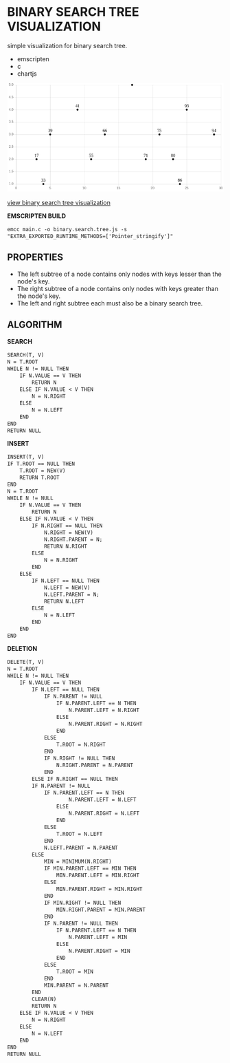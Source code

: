# BINARY SEARCH TREE VISUALIZATION

simple visualization for binary search tree.

 - emscripten
 - c
 - chartjs

![visualization](visualization.png)

[view binary search tree visualization](https://iticworld.github.io/portfolio/binary-search-tree-visualization-using-emscripten-chartjs/index.html)

__EMSCRIPTEN BUILD__

```
emcc main.c -o binary.search.tree.js -s "EXTRA_EXPORTED_RUNTIME_METHODS=['Pointer_stringify']"
```

## PROPERTIES

 - The left subtree of a node contains only nodes with keys lesser than the node's key.
 - The right subtree of a node contains only nodes with keys greater than the node's key.
 - The left and right subtree each must also be a binary search tree.
 
## ALGORITHM

__SEARCH__

```
SEARCH(T, V)
N = T.ROOT
WHILE N != NULL THEN
    IF N.VALUE == V THEN
        RETURN N
    ELSE IF N.VALUE < V THEN
        N = N.RIGHT
    ELSE
        N = N.LEFT
    END
END
RETURN NULL
```

__INSERT__

```
INSERT(T, V)
IF T.ROOT == NULL THEN
    T.ROOT = NEW(V)
    RETURN T.ROOT
END
N = T.ROOT
WHILE N != NULL
    IF N.VALUE == V THEN
        RETURN N
    ELSE IF N.VALUE < V THEN
        IF N.RIGHT == NULL THEN
            N.RIGHT = NEW(V)
            N.RIGHT.PARENT = N;
            RETURN N.RIGHT
        ELSE
            N = N.RIGHT
        END
    ELSE
        IF N.LEFT == NULL THEN
            N.LEFT = NEW(V)
            N.LEFT.PARENT = N;
            RETURN N.LEFT
        ELSE
            N = N.LEFT
        END
    END
END
```

__DELETION__

```
DELETE(T, V)
N = T.ROOT
WHILE N != NULL THEN
    IF N.VALUE == V THEN
        IF N.LEFT == NULL THEN
            IF N.PARENT != NULL
                IF N.PARENT.LEFT == N THEN
                    N.PARENT.LEFT = N.RIGHT
                ELSE
                    N.PARENT.RIGHT = N.RIGHT
                END
            ELSE
                T.ROOT = N.RIGHT
            END
            IF N.RIGHT != NULL THEN
                N.RIGHT.PARENT = N.PARENT
            END
        ELSE IF N.RIGHT == NULL THEN
        IF N.PARENT != NULL
            IF N.PARENT.LEFT == N THEN
                    N.PARENT.LEFT = N.LEFT
                ELSE
                    N.PARENT.RIGHT = N.LEFT
                END
            ELSE
                T.ROOT = N.LEFT
            END
            N.LEFT.PARENT = N.PARENT
        ELSE
            MIN = MINIMUM(N.RIGHT)
            IF MIN.PARENT.LEFT == MIN THEN
                MIN.PARENT.LEFT = MIN.RIGHT
            ELSE
                MIN.PARENT.RIGHT = MIN.RIGHT
            END
            IF MIN.RIGHT != NULL THEN
                MIN.RIGHT.PARENT = MIN.PARENT
            END
            IF N.PARENT != NULL THEN
                IF N.PARENT.LEFT == N THEN
                    N.PARENT.LEFT = MIN
                ELSE
                    N.PARENT.RIGHT = MIN
                END
            ELSE
                T.ROOT = MIN
            END
            MIN.PARENT = N.PARENT
        END
        CLEAR(N)
        RETURN N
    ELSE IF N.VALUE < V THEN
        N = N.RIGHT
    ELSE
        N = N.LEFT
    END
END
RETURN NULL
```